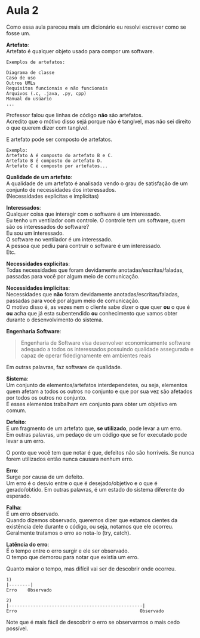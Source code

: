 # Aula 2
Como essa aula pareceu mais um dicionário eu resolvi escrever como se fosse um.  

**Artefato**:  
Artefato é qualquer objeto usado para compor um software.  
```
Exemplos de artefatos:

Diagrama de classe
Caso de uso
Outros UMLs
Requisitos funcionais e não funcionais
Arquivos (.c, .java, .py, cpp)
Manual do usúario
...
```
Professor falou que linhas de código **não** são artefatos.  
Acredito que o mótivo disso sejá porque não é tangível, mas não sei direito o que querem dizer com tangível.  

E artefato pode ser composto de artefatos.  
```
Exemplo:  
Artefato A é composto do artefato B e C.  
Artefato B é composto do artefato D.  
Artefato C é composto por artefatos...  
```

**Qualidade de um artefato**:  
A qualidade de um artefato é analisada vendo o grau de satisfação de um conjunto de necessidades dos interessados.  
(Necessidades explícitas e implícitas)  

**Interessados**:  
Qualquer coisa que interagir com o software é um interessado.  
Eu tenho um ventilador com controle. O controle tem um software, quem são os interessados do software?  
Eu sou um interessado.  
O software no ventilador é um interessado.  
A pessoa que pediu para contruir o software é um interessado.  
Etc.  

**Necessidades explícitas**:  
Todas necessidades que foram devidamente anotadas/escritas/faladas, passadas para você por algum meio de comunicação.  

**Necessidades implícitas**:  
Necessidades que **não** foram devidamente anotadas/escritas/faladas, passadas para você por algum meio de comunicação.  
O motivo disso é, as vezes nem o cliente sabe dizer o que quer **ou** o que é **ou** acha que já esta subentendido **ou** conhecimento que vamos obter durante o desenvolvimento do sistema.  

**Engenharia Software**:  
> Engenharia de Software visa desenvolver economicamente software adequado a todos os interessados possuindo qualidade assegurada e capaz de operar fidedignamente em ambientes reais

Em outras palavras, faz software de qualidade.  

**Sistema**:  
Um conjunto de elementos/artefatos interdependetes, ou seja, elementos quem afetam a todos os outros no conjunto e que por sua vez são afetados por todos os outros no conjunto.  
E esses elementos trabalham em conjunto para obter um objetivo em comum.  

**Defeito**:  
É um fragmento de um artefato que, **se utilizado**, pode levar a um erro.  
Em outras palavras, um pedaço de um código que se for executado pode levar a um erro.  

O ponto que você tem que notar é que, defeitos não são horriveis. Se nunca forem utilizados então nunca causara nenhum erro.  

**Erro**:  
Surge por causa de um defeito.  
Um erro é o desvio entre o que é desejado/objetivo e o que é gerado/obtido. Em outras palavras, é um estado do sistema diferente do esperado.  

**Falha**:  
É um erro observado.  
Quando dizemos observado, queremos dizer que estamos cientes da existência dele durante o código, ou seja, notamos que ele ocorreu.   
Geralmente tratamos o erro ao nota-lo (try, catch).  

**Latência do erro**:  
É o tempo entre o erro surgir e ele ser observado.  
O tempo que demorou para notar que existia um erro.  

Quanto maior o tempo, mas difícil vai ser de descobrir onde ocorreu.  
```
1)
|--------|
Erro    Observado

2)
|--------------------------------------------------|
Erro                                              Observado
```

Note que é mais fácil de descobrir o erro se observarmos o mais cedo possível.  
